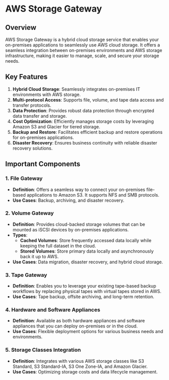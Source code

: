 # AWS Storage Gateway

## Overview

AWS Storage Gateway is a hybrid cloud storage service that enables your on-premises applications to seamlessly use AWS cloud storage. It offers a seamless integration between on-premises environments and AWS storage infrastructure, making it easier to manage, scale, and secure your storage needs.

## Key Features

1. **Hybrid Cloud Storage**: Seamlessly integrates on-premises IT environments with AWS storage.
2. **Multi-protocol Access**: Supports file, volume, and tape data access and transfer protocols.
3. **Data Protection**: Provides robust data protection through encrypted data transfer and storage.
4. **Cost Optimization**: Efficiently manages storage costs by leveraging Amazon S3 and Glacier for tiered storage.
5. **Backup and Restore**: Facilitates efficient backup and restore operations for on-premises applications.
6. **Disaster Recovery**: Ensures business continuity with reliable disaster recovery solutions.

## Important Components

### 1. **File Gateway**
   - **Definition**: Offers a seamless way to connect your on-premises file-based applications to Amazon S3. It supports NFS and SMB protocols.
   - **Use Cases**: Backup, archiving, and disaster recovery.

### 2. **Volume Gateway**
   - **Definition**: Provides cloud-backed storage volumes that can be mounted as iSCSI devices by on-premises applications.
   - **Types**:
     - **Cached Volumes**: Store frequently accessed data locally while keeping the full dataset in the cloud.
     - **Stored Volumes**: Store primary data locally and asynchronously back it up to AWS.
   - **Use Cases**: Data migration, disaster recovery, and hybrid cloud storage.

### 3. **Tape Gateway**
   - **Definition**: Enables you to leverage your existing tape-based backup workflows by replacing physical tapes with virtual tapes stored in AWS.
   - **Use Cases**: Tape backup, offsite archiving, and long-term retention.

### 4. **Hardware and Software Appliances**
   - **Definition**: Available as both hardware appliances and software appliances that you can deploy on-premises or in the cloud.
   - **Use Cases**: Flexible deployment options for various business needs and environments.

### 5. **Storage Classes Integration**
   - **Definition**: Integrates with various AWS storage classes like S3 Standard, S3 Standard-IA, S3 One Zone-IA, and Amazon Glacier.
   - **Use Cases**: Optimizing storage costs and data lifecycle management.
